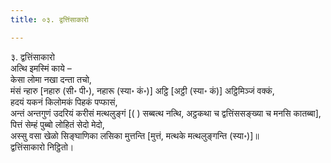 ```yaml
---
title: ०३. द्वत्तिंसाकारो

---
```

३. द्वत्तिंसाकारो  
अत्थि इमस्मिं काये –  
केसा लोमा नखा दन्ता तचो,  
मंसं न्हारु [नहारु (सी॰ पी॰), नहारू (स्या॰ कं॰)] अट्ठि [अट्ठी (स्या॰ कं)] अट्ठिमिञ्‍जं वक्‍कं,  
हदयं यकनं किलोमकं पिहकं पप्फासं,  
अन्तं अन्तगुणं उदरियं करीसं मत्थलुङ्गं [( ) सब्बत्थ नत्थि, अट्ठकथा च द्वत्तिंससङ्ख्या च मनसि कातब्बा],  
पित्तं सेम्हं पुब्बो लोहितं सेदो मेदो,  
अस्सु वसा खेळो सिङ्घाणिका लसिका मुत्तन्ति [मुत्तं, मत्थके मत्थलुङ्गन्ति (स्या॰)]॥  
द्वत्तिंसाकारो निट्ठितो।  
